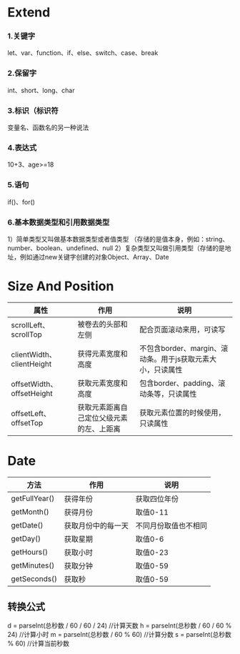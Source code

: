 # Extend
### 1.关键字 
let、var、function、if、else、switch、case、break
### 2.保留字
int、short、long、char
### 3.标识（标识符
变量名、函数名的另一种说法
### 4.表达式
10+3、age>=18
### 5.语句
if()、for()

### 6.基本数据类型和引用数据类型
 1）简单类型又叫做基本数据类型或者值类型 （存储的是值本身，例如：string、number、boolean、undefined、null
2）复杂类型又叫做引用类型（存储的是地址，例如通过new关键字创建的对象Object、Array、Date



# Size And Position

| 属性 | 作用 | 说明 |
| ----------- | ------ | ------------------------- |
|scrollLeft、scrollTop|被卷去的头部和左侧|配合页面滚动来用，可读写|
|clientWidth、clientHeight|获得元素宽度和高度|不包含border、margin、滚动条。用于js获取元素大小，只读属性|
|offsetWidth、offsetHeight|获取元素宽度和高度|包含border、padding、滚动条等，只读属性|
|offsetLeft、offsetTop|获取元素距离自己定位父级元素的左、上距离|获取元素位置的时候使用，只读属性|



# Date

| 方法 | 作用 | 说明 |
| ----------- | ------ | ------------------------- |
|getFullYear()|获得年份|获取四位年份|
|getMonth()|获得月份|取值0-11|
|getDate()|获取月份中的每一天|不同月份取值也不相同|
|getDay()|获取星期|取值0-6|
|getHours()|获取小时|取值0-23|
|getMinutes()|获取分钟|取值0-59|
|getSeconds()|获取秒|取值0-59|

## 转换公式
d = parseInt(总秒数 / 60 / 60 / 24)  //计算天数
h = parseInt(总秒数 / 60 / 60 % 24)  //计算小时
m = parseInt(总秒数 / 60 % 60)  //计算分数
s = parseInt(总秒数 % 60)  //计算当前秒数